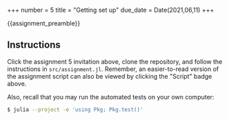 +++
number = 5
title = "Getting set up"
due_date = Date(2021,06,11)
+++

{{assignment_preamble}}

## Instructions

Click the assignment 5 invitation above,
clone the repository, and follow the instructions
in `src/assignment.jl`.
Remember, an easier-to-read version of the assignment
script can also be viewed by clicking the "Script" badge above.

Also, recall that you may run the automated tests on your own computer:

```sh
$ julia --project -e 'using Pkg; Pkg.test()'
```

